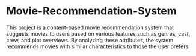 # Movie-Recommendation-System
This project is a content-based movie recommendation system that suggests movies to users based on various features such as genres, cast, crew, and plot overviews. By analyzing these attributes, the system recommends movies with similar characteristics to those the user prefers.
